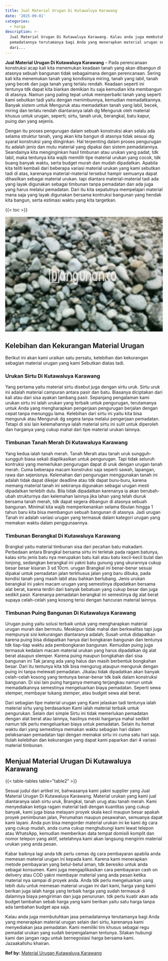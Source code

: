 ```yaml
---
title: Jual Material Urugan Di Kutawaluya Karawang
date: '2025-09-01'
categories:
  - harga
description: >-
  Jual Material Urugan Di Kutawaluya Karawang. Kalau anda juga membutuhkan jasa
  pemadatannya terutamanya bagi Anda yang menerapkan material urugan selain
  dari...
---
```


**Jual Material Urugan Di Kutawaluya Karawang** – Pada perencanaan konstruksi acap kali kita menemukan keadaan tanah yang akan dibangun di atasnya sebuah bangunan tidak sebagaimana dengan perencanaan. Sering kali kita menemukan tanah yang kondisinya miring, tanah yang labil, tanah yang becek dan juga tanah yang terlalu rendah. Keadaan seperti ini tentunya tdk dapat kita biarkan demikian itu saja kemudian kita membangun di atasnya. Namun yang paling tepat untuk memperbaiki tanah yang seperti kami sebutkan tadi yaitu dengan menimbunnya, kemudian memadatkannya. Banyak sistem untuk Menguruk atau memadatkan tanah yang labil, becek, miring dan terlalu rendah diantaranya ialah dg Menguruk oleh material khusus untuk urugan, seperti; sirtu, tanah uruk, berangkal, batu kapur, puing dan yang sejenis.

Dengan itu proses pengurugan dalam sebuah konstruksi akan selalu ada selama struktur tanah, yang akan kita bangun di atasnya tidak sesuai dg syarat konstruksi yang diinginkan. Hal terpenting dalam proses pengurugan itu adalah jenis dan mutu material yang dipakai dan sistem pemadatannya. Seandainya kita menginginkan hasil timbunan atau urukan yang padat, tdk labil, maka tentunya kita wajib memilih tipe material urukan yang cocok, tdk buang banyak waktu, serta budget murah dan mudah dipadatkan. Apabila kita teliti kembali dari beberapa variasi material urukan yang kami sebutkan tadi di atas, karenanya material-material tersebut hampir semuanya dapat dihasilkan sebagai material urukan. tapi diantara material-material tadi ada yang layak digunakan sebagai timbunan tanpa pemadatan dan ada juga yang harus melalui pemadatan. Dari itu kita sepatutnya mempelajari material mana saja yang layak digunakan bersama kontruksi bangunan yang hendak kita bangun, serta estimasi waktu yang kita targetkan.

{{< toc >}}

![Jual Material Urugan Di Kutawaluya Karawang](/images/jual-urugan-43.png)

## Kelebihan dan Kekurangan Material Urugan

Berikut ini akan kami uraikan satu persatu, kelebihan dan kekurangan sebagian material urugan yang kami Sebutkan diatas tadi.

### Urukan Sirtu Di Kutawaluya Karawang

Yang pertama yaitu material sirtu disebut juga dengan sirtu uruk. Sirtu uruk ini adalah material campuran antara pasir dan batu. Biasanya diciptakan dari kali atau dari sisa ayakan tambang pasir. Sepanjang pengalaman kami urukan sirtu ini ialah urukan yang terbaik untuk pengurugan, terutamanya untuk Anda yang mengharapkan pengerjaan pengurugan berjalan dengan cepat tanpa menunggu lama. Kelebihan dari sirtu ini yaitu kita bisa menguruk atau Menguruk dg segera tanpa melalui pengerjaan pemadatan. Tetapi di sisi lain kelemahannya ialah material sirtu ini sulit untuk diperoleh dan harganya yang cukup mahal dari tipe material urukan lainnya.

### Timbunan Tanah Merah Di Kutawaluya Karawang

Yang kedua ialah tanah merah. Tanah Merah atau tanah uruk sungguh-sungguh biasa sekali diaplikasikan untuk pengurugan. Tapi tidak seluruh kontruksi yang memerlukan pengurugan dapat di uruk dengan urugan tanah merah. Cuma beberapa macam konstruksi saja seperti sawah, lapangan, rawa dan sejenisnya. Kelemahan dari pengurugan menggunakan tanah ini adalah tidak dapat dikejar deadline atau tdk dapat buru-buru, karena memang material tanah ini sekiranya digunakan sebagai urugan mesti dipadatkan terlebih dulu. Bila tidak dipadatkan karenanya ia akan berubah-ubah strukturnya dan kelemahan lainnya jika lahan yang telah diuruk bersama tanah merah, tdk dapat segera dibangun di atasnya sebuah bangunan. Minimal kita wajib memperkenankan selama 6bulan hingga 1 tahun baru kita bisa membangun sebuah bangunan di atasnya. Jadi urugan Tanah ini adalah variasi urugan yang termasuk dalam kategori urugan yang memakan waktu dalam penggunaannya.

### Timbunan Berangkal Di Kutawaluya Karawang

Brangkal yaitu material timbunan sisa dari pecahan batu makadam. Perbedaan antara Brangkal bersama sirtu ini terletak pada ragam batunya, kalau sirtu jenis batu nya merupakan batu kali atau batu kecil-kecil bulat dan lonjong, sedangkan berangkal ini yakni batu gunung yang ukurannya cukup besar besar kisaran 3 sd 10cm. urugan Brangkal ini benar-benar sesuai dipakai untuk pemadatan jalan terkhusus jalan yang baru dibuka, pada kondisi tanah yang masih labil atau bahkan berlubang. Jenis urukan berangkal ini yakni macam urugan yang semestinya dipadatkan bersama alat berat, karena terdiri dari banyak bebatuan yang cukup besar dan juga sedikit pasir. Karenanya pemadatan berangkal ini semestinya dg alat berat supaya celah-celah yang kosong terisi dengan hancuran material lainnya.

### Timbunan Puing Bangunan Di Kutawaluya Karawang

Urugan puing yaitu solusi terbaik untuk yang mengharapkan material urugan murah dan bermutu. Meskipun tidak mahal dan berkwalitas tapi juga mempunyai sisi kekurangan diantaranya adalah; Susah untuk didapatkan karena puing bisa didapatkan hanya dari bongkaran bangunan dan tentunya tdk tiap-tiap waktu ada pembongkaran bangunan. Kemudian puing juga termasuk kedalam macam material urukan yang harus dipadatkan dg alat berat ataupun stemper. Karena puing maupun bongkahan dari sisa bangunan ini Tak jarang ada yang halus dan masih berbentuk bongkahan besar. Dari itu tentunya kita tdk bisa mengurug ataupun menguruk dengan puing ini tanpa melewati pemadatan. Jikalau tidak dipadatkan akan banyak celah-celah kosong yang tentunya benar-benar tdk baik dalam konstruksi bangunan. Di sisi lain puing harganya memang terjangkau namun untuk memadatkannya semestinya mengeluarkan biaya pemadatan. Seperti sewa stemper, membayar tukang stemper, atau budget sewa alat berat.

Dari sebagian tipe material urugan yang Kami jelaskan tadi tentunya ialah material sirtu yang berdasarkan Kami ialah material terbaik untuk pengurukan. Selain dari simple Sirtu ini tidak memerlukan pemadatan dengan alat berat atau lainnya, hasilnya meski harganya mahal sedikit namun tdk perlu mengeluarkan biaya untuk pemadatan. Selain itu hemat waktu dari yang semestinya memakan waktu sebagian hari dalam pelaksanaan pemadatan tapi dengan memakai sirtu ini cuma satu hari saja. Itulah kelebihan dan kekurangan yang dapat kami paparkan dari 4 variasi material timbunan.

## Menjual Material Urugan Di Kutawaluya Karawang

{{< table-tables table="table2" >}}

Sesuai judul dari artikel ini, bahwasanya kami yakni supplier yang Jual Material Urugan Di Kutawaluya Karawang. Material urukan yang kami jual diantaranya ialah sirtu uruk, Brangkal, tanah urug atau tanah merah. Kami menyediakan ketiga ragam material tadi dengan kuantitas yang cukup banyak, kami juga biasa melayani proyek skala kecil maupun besar apakah proyek penimbunan jalan, Perumahan maupun pesawahan, semuanya dapat kami layani. Anda pun bisa mengorder material urukan ini ke kami dg cara yang cukup mudah, anda cuma cukup menghubungi kami lewat telepon atau WhatsApp, kemudian memberikan data tempat domisili komplit dan nomor telepon yang aktif, setelahnya kami akan langsung mengirim material urukan yang anda pesan.

Kabar baiknya lagi anda tdk perlu cemas dg cara pembayaran apabila anda memesan material urugan ini kepada kami. Karena kami menerapkan metode pembayaran yang betul-betul aman, tdk beresiko untuk anda sebagai konsumen. Kami juga mengaplikasikan cara pembayaran cash on delivery atau COD yakni membayar material yang anda pesan ketika material nya sampai di proyek anda. Anda tdk perlu mengeluarkan uang lebih dulu untuk memesan material urugan ini dari kami, harga yang kami berikan juga ialah harga yang terbaik harga yang sudah termasuk di dalamnya biaya pengiriman dan juga penurunan. tdk perlu kuatir akan ada budget tambahan sebab harga yang kami berikan yaitu satu harga tanpa ada tambahan budget apa saja.

Kalau anda juga membutuhkan jasa pemadatannya terutamanya bagi Anda yang menerapkan material urugan selain dari sirtu, karenanya kami menyediakan jasa pemadatan. Kami memiliki tim khusus sebagai regu pemadat urukan yang sudah berpengalaman tentunya. Silakan hubungi kami dan jangan ragu untuk bernegosiasi harga bersama kami. Jazaakallohu khairan.

**Ref by:** [Material Urugan Kutawaluya Karawang](https://id.wikipedia.org/wiki/Material)
